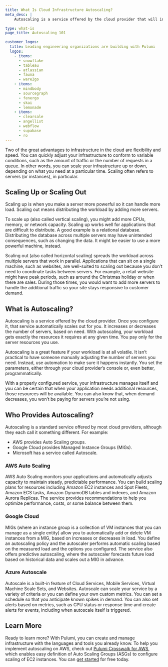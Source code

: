 ```yaml
---
title: What Is Cloud Infrastructure Autoscaling?
meta_desc: |
    Autoscaling is a service offered by the cloud provider that will increase or decrease the number of servers, based on need.

type: what-is
page_title: Autoscaling 101

customer_logos:
  title: Leading engineering organizations are building with Pulumi
  logos:
    - items:
      - snowflake
      - tableau
      - atlassian
      - fauna
      - ware2go
    - items:
      - mindbody
      - sourcegraph
      - fenergo
      - skai
      - lemonade
    - items:
      - clearsale
      - angellist
      - webflow
      - supabase
      - ro
---
```


Two of the great advantages to infrastructure in the cloud are flexibility and speed. You can quickly adjust your infrastructure to conform to variable conditions, such as the amount of traffic or the number of requests in a queue. In other words, you can scale your infrastructure up or down, depending on what you need at a particular time. Scaling often refers to servers (or instances), in particular.

## Scaling Up or Scaling Out

Scaling up is when you make a server more powerful so it can handle more load. Scaling out means distributing the workload by adding more servers.

To scale up (also called vertical scaling), you might add more CPUs, memory, or network capacity. Scaling up works well for applications that are difficult to distribute. A good example is a relational database. Distributing the database across multiple servers may have unintended consequences, such as changing the data. It might be easier to use a more powerful machine, instead.

Scaling out (also called horizontal scaling) spreads the workload across multiple servers that work in parallel. Applications that can sit on a single machine, such as websites, are well-suited to scaling out because you don’t need to coordinate tasks between servers. For example, a retail website might have peak periods, such as around the Christmas holiday or when there are sales. During those times, you would want to add more servers to handle the additional traffic so your site stays responsive to customer demand.

## What is Autoscaling?

Autoscaling is a service offered by the cloud provider. Once you configure it, that service automatically scales out for you. It increases or decreases the number of servers, based on need. With autoscaling, your workload gets exactly the resources it requires at any given time. You pay only for the server resources you use.

Autoscaling is a great feature if your workload is at all volatile. It isn’t practical to have someone manually adjusting the number of servers you need. Instead, use automation to make sure it happens instantly. You set the parameters, either through your cloud provider’s console or, even better, programmatically.

With a properly configured service, your infrastructure manages itself and you can be certain that when your application needs additional resources, those resources will be available. You can also know that, when demand decreases, you won’t be paying for servers you’re not using.

## Who Provides Autoscaling?

Autoscaling is a standard service offered by most cloud providers, although they each call it something different. For example:

- AWS provides Auto Scaling groups.
- Google Cloud provides Managed Instance Groups (MIGs).
- Microsoft has a service called Autoscale.

### AWS Auto Scaling

AWS Auto Scaling monitors your applications and automatically adjusts capacity to maintain steady, predictable performance. You can build scaling plans for resources including Amazon EC2 instances and Spot Fleets, Amazon ECS tasks, Amazon DynamoDB tables and indexes, and Amazon Aurora Replicas. The service provides recommendations to help you optimize performance, costs, or some balance between them.

### Google Cloud

MIGs (where an instance group is a collection of VM instances that you can manage as a single entity) allow you to automatically add or delete VM instances from a MIG, based on increases or decreases in load. You define an autoscaling policy and the autoscaler performs automatic scaling based on the measured load and the options you configured. The service also offers predictive autoscaling, where the autoscaler forecasts future load based on historical data and scales out a MIG in advance.

### Azure Autoscale

Autoscale is a built-in feature of Cloud Services, Mobile Services, Virtual Machine Scale Sets, and Websites. Autoscale can scale your service by a variety of criteria or you can define your own custom metrics. You can set a schedule so that you anticipate known spikes in demand. You can also set alerts based on metrics, such as CPU status or response time and create alerts for events, including when autoscale itself is triggered.

## Learn More

Ready to learn more? With Pulumi, you can create and manage infrastructure with the languages and tools you already know. To help you implement autoscaling on AWS, check out [Pulumi Crosswalk for AWS](/docs/guides/crosswalk/aws), which enables easy definition of Auto Scaling Groups (ASGs) to configure scaling of EC2 instances. You can [get started](/docs/get-started) for free today.
